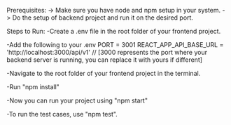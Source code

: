 Prerequisites:
-> Make sure you have node and npm setup in your system.
-> Do the setup of backend project and run it on the desired port.

Steps to Run:
-Create a .env file in the root folder of your frontend project.

-Add the following to your .env
    PORT = 3001
    REACT_APP_API_BASE_URL = 'http://localhost:3000/api/v1' 
    // [3000 represents the port where your backend server is running, you can replace it with yours if different]

-Navigate to the root folder of your frontend project in the terminal.

-Run "npm install"

-Now you can run your project using "npm start"

-To run the test cases, use "npm test".